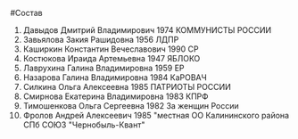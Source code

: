 #Состав
1. Давыдов Дмитрий Владимирович 1974 КОММУНИСТЫ РОССИИ
2. Завьялова Закия Рашидовна 1956 ЛДПР
3. Каширкин Константин Вечеславович 1990 СР
4. Костюкова Ираида Артемьевна 1947 ЯБЛОКО
5. Лаврухина Галина Владимировна 1959 ЕР
6. Назарова Галина Владимировна 1984 КаРОВАЧ
7. Силкина Ольга Алексеевна 1985 ПАТРИОТЫ РОССИИ
8. Смирнова Екатерина Владимировна 1983 КПРФ
9. Тимошенкова Ольга Сергеевна 1982 За женщин России
10. Фролов Андрей Алексеевич 1985 \"местная ОО Калининского района СПб СОЮЗ \"Чернобыль-Квант\"
